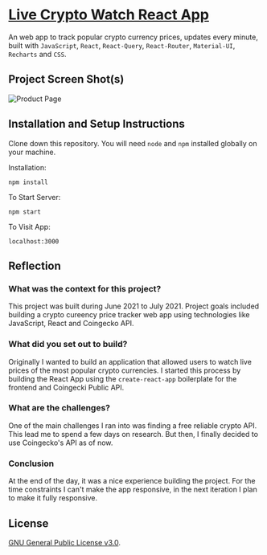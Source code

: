 # [Live Crypto Watch React App](https://live-crypto-watch.netlify.app/)

An web app to track popular crypto currency prices, updates every minute, built with `JavaScript`, `React`, `React-Query`, `React-Router`, `Material-UI`, `Recharts` and `CSS`.

## Project Screen Shot(s)

![Product Page](https://raw.githubusercontent.com/iKausik/live-crypto-watch/master/src/assets/project-b.png)

## Installation and Setup Instructions

Clone down this repository. You will need `node` and `npm` installed globally on your machine.

Installation:

`npm install`

To Start Server:

`npm start`

To Visit App:

`localhost:3000`

## Reflection

### What was the context for this project?

This project was built during June 2021 to July 2021. Project goals included building a crypto cureency price tracker web app using technologies like JavaScript, React and Coingecko API.

### What did you set out to build?

Originally I wanted to build an application that allowed users to watch live prices of the most popular crypto currencies. I started this process by building the React App using the `create-react-app` boilerplate for the frontend and Coingecki Public API.

### What are the challenges?

One of the main challenges I ran into was finding a free reliable crypto API. This lead me to spend a few days on research. But then, I finally decided to use Coingecko's API as of now.

### Conclusion

At the end of the day, it was a nice experience building the project. For the time constraints I can't make the app responsive, in the next iteration I plan to make it fully responsive.

## License

[GNU General Public License v3.0](./LICENSE).
